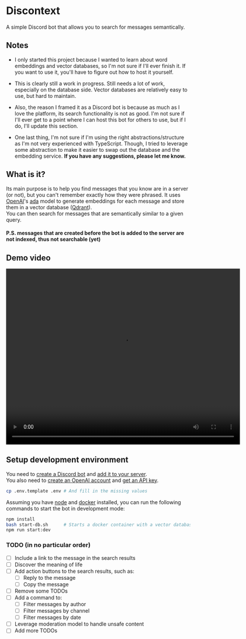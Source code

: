 # Discontext

A simple Discord bot that allows you to search for messages semantically.


## Notes

- I only started this project because I wanted to learn about word embeddings and vector databases, so I'm not sure if I'll ever finish it. If you want to use it, you'll have to figure out how to host it yourself.

- This is clearly still a work in progress. Still needs a lot of work, especially on the database side. Vector databases are relatively easy to use, but hard to maintain.

- Also, the reason I framed it as a Discord bot is because as much as I love the platform, its search functionality is not as good.
I'm not sure if I'll ever get to a point where I can host this bot for others to use, but if I do, I'll update this section.

- One last thing, I'm not sure if I'm using the right abstractions/structure as I'm not very experienced with TypeScript. Though, I tried to leverage some abstraction to make it easier to swap out the database and the embedding service. **If you have any suggestions, please let me know.**


## What is it?

Its main purpose is to help you find messages that you know are in a server (or not), but you can't remember exactly how they were phrased. It uses [OpenAI](https://openai.com/)'s [ada](https://platform.openai.com/docs/models/embeddings) model to generate embeddings for each message and store them in a vector database ([Qdrant](https://qdrant.tech/)). 
<br>
You can then search for messages that are semantically similar to a given query.

#### **P.S. messages that are created before the bot is added to the server are not indexed, thus not searchable (yet)**

## Demo video
<video width="640" height="480" controls>
  <source src="./assets/demo.webm" type="video/webm">
</video>

## Setup development environment

You need to [create a Discord bot](https://discordjs.guide/preparations/setting-up-a-bot-application.html#creating-your-bot) and [add it to your server](https://discordjs.guide/preparations/adding-your-bot-to-servers.html#bot-invite-links).
<br>
You also need to [create an OpenAI account](https://platform.openai.com/signup/) and [get an API key](https://platform.openai.com/account/api-keys).

```bash
cp .env.template .env # And fill in the missing values
```
Assuming you have [node](https://nodejs.org/en/) and [docker](https://www.docker.com/) installed, you can run the following commands to start the bot in development mode:
```bash
npm install
bash start-db.sh      # Starts a docker container with a vector database
npm run start:dev
```

### TODO (in no particular order)

- [ ] Include a link to the message in the search results
- [ ] Discover the meaning of life
- [ ] Add action buttons to the search results, such as:
  - [ ] Reply to the message
  - [ ] Copy the message
- [ ] Remove some TODOs
- [ ] Add a command to:
  - [ ] Filter messages by author
  - [ ] Filter messages by channel
  - [ ] Filter messages by date
- [ ] Leverage moderation model to handle unsafe content
- [ ] Add more TODOs
